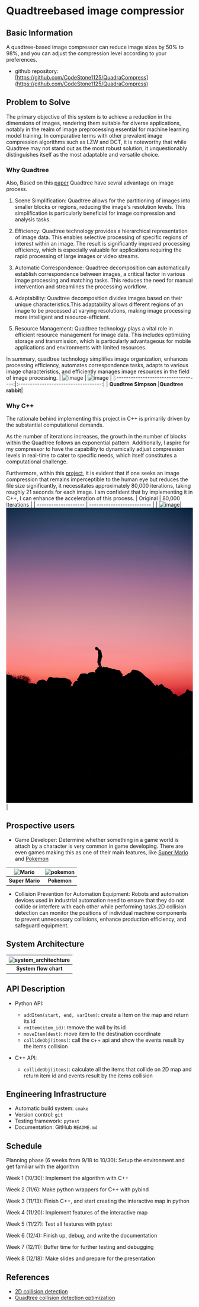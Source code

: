 # Quadtreebased image compressior 
## Basic Information

A quadtree-based image compressor can reduce image sizes by 50% to 98%, and you can
adjust the compression level according to your preferences.

* github repository: [https://github.com/CodeStone1125/QuadraCompress](https://github.com/CodeStone1125/QuadraCompress)

## Problem to Solve

The primary objective of this system is to achieve a reduction in the
dimensions of images, rendering them suitable for diverse applications,
notably in the realm of image preprocessing essential for machine
learning model training. In comparative terms with other prevalent image
compression algorithms such as LZW and DCT, it is noteworthy that while
Quadtree may not stand out as the most robust solution, it unquestionably
distinguishes itself as the most adaptable and versatile choice.

### Why Quadtree
Also, Based on this [paper](https://dl.acm.org/doi/abs/10.1145/3596711.3596757?casa_token=o3_5H2E-d54AAAAA:5bq5xqCI0KOk7pc1DSMh0CkpyNuXtkO6h9HUTdQpnDCodGOtd1h1EF8NAUJIQtfKZUP84FTbNeEjgA)
Quadtree have sevral advantage on image process.
1. Scene Simplification: Quadtree allows for the partitioning of images
 into smaller blocks or regions, reducing the image's resolution levels.
  This simplification is particularly beneficial for image compression
   and analysis tasks.

2. Efficiency: Quadtree technology provides a hierarchical representation
  of image data. This enables selective processing of specific regions
   of interest within an image. The result is significantly improved
    processing efficiency, which is especially valuable for applications
 requiring the rapid processing of large images or video streams.

3. Automatic Correspondence: Quadtree decomposition can automatically
 establish correspondence between images, a critical factor in various
  image processing and matching tasks. This reduces the need for manual
   intervention and streamlines the processing workflow.

4. Adaptability: Quadtree decomposition divides images based on their unique
    characteristics.This adaptability allows different regions of an image
   to be processed at varying resolutions, making image processing more
   intelligent and resource-efficient.

5. Resource Management: Quadtree technology plays a vital role in efficient
    resource management for image data. This includes optimizing storage and
    transmission, which is particularly advantageous for mobile applications
    and environments with limited resources.

In summary, quadtree technology simplifies image organization, enhances processing 
efficiency, automates correspondence tasks, adapts to various image characteristics,
and efficiently manages image resources in the field of image processing.
| ![image](https://github.com/CodeStone1125/nsdhw_23au/assets/72511296/75069f10-594b-40b4-8407-5b047b39980c) | ![image](https://github.com/CodeStone1125/nsdhw_23au/assets/72511296/74d93574-06db-40ad-88f3-a2e1fdcbcd5b) |
|:-----------------------------------:|:-----------------------------------:|
| **Quadtree Simpson** |**Quadtree rabbit**|

### Why C++
The rationale behind implementing this project in C++ is primarily driven by 
the substantial computational demands.

As the number of iterations increases, the growth in the number of blocks within the
Quadtree follows an exponential pattern. Additionally, I aspire for my compressor to
have the capability to dynamically adjust compression levels in real-time to cater to
specific needs, which itself constitutes a computational challenge.

Furthermore, within this [project](https://github.com/Inspiaaa/QuadTreeImageCompression#readme),
it is evident that if one seeks an image compression
that remains imperceptible to the human eye but reduces the file size significantly,
it necessitates approximately 80,000 iterations, taking roughly 21 seconds for each
image. I am confident that by implementing it in C++, I can enhance the acceleration
of this process.
| Original             | 80,000 Iterations          |
| -------------------- | -------------------------- |
| ![image](https://github.com/CodeStone1125/nsdhw_23au/assets/72511296/0ca3fa48-ad67-4084-87db-f5c820720f32)| ![image](https://github.com/Inspiaaa/QuadTreeImageCompression/blob/master/docs/sunset_80000.jpg) |

## Prospective users

* Game Developer: Determine whether something in a game world is attach by a character is very
  common in game developing. There are even games making this as one of their main features, like
  [Super Mario](https://zh.wikipedia.org/zh-tw/%E8%B6%85%E7%BA%A7%E9%A9%AC%E5%8A%9B%E6%AC%A7%E7%B3%BB%E5%88%97)
  and [Pokemon](https://zh.wikipedia.org/wiki/%E5%AE%9D%E5%8F%AF%E6%A2%A6%E7%B3%BB%E5%88%97#%E9%81%8A%E6%88%B2)

| ![Mario](https://github.com/CodeStone1125/nsdhw_23au/assets/72511296/6cc86227-9b61-4cf0-9512-57dde95d2282) | ![pokemon](https://github.com/CodeStone1125/nsdhw_23au/assets/72511296/4b122746-9e38-4540-8df4-942cec57d56d) |
|:-----------------------------------:|:-----------------------------------:|
| **Super Mario** |**Pokemon**|



* Collision Prevention for Automation Equipment: Robots and automation devices used in industrial
   automation need to ensure that they do not collide or interfere with each other while
   performing tasks.2D collision detection can monitor the positions of individual machine
   components to prevent unnecessary collisions, enhance production efficiency, and safeguard equipment.

## System Architecture




| ![system_architechture](https://github.com/CodeStone1125/nsdhw_23au/assets/72511296/a1b2b43a-7a16-47a2-9ca2-afd4858d5c79) |
|:-----------------------------------:|
| **System flow chart** |

## API Description

* Python API:
  * `addItem(start, end, varItem)`: create a Item on the map and return its id
  * `rmItem(item_id)`: remove the wall by its id
  * `moveItem(dest)`: move item to the destination coordinate
  * `collideObj(items)`: call the c++ api and show the events result by the items collision

* C++ API:
  * `collideObj(items)`: calculate all the items that collide on 2D map and return item id
     and events result by the items collision

## Engineering Infrastructure

* Automatic build system: `cmake`
* Version control: `git`
* Testing framework: `pytest`
* Documentation: GitHub `README.md`

## Schedule

Planning phase (6 weeks from 9/18 to 10/30): Setup the environment and get familiar with the algorithm

Week 1 (10/30): Implement the algorithm with C++

Week 2 (11/6): Make python wrappers for C++ with pybind

Week 3 (11/13): Finish C++, and start creating the interactive map in python

Week 4 (11/20): Implement features of the interactive map

Week 5 (11/27): Test all features with pytest

Week 6 (12/4): Finish up, debug, and write the documentation

Week 7 (12/11): Buffer time for further testing and debugging

Week 8 (12/18): Make slides and prepare for the presentation

## References

* [2D collision detection](https://developer.mozilla.org/en-US/docs/Games/Techniques/2D_collision_detection)
* [Quadtree collision detection optimization](https://davidhsu666.com/archives/quadtree_in_2d/#7-%E7%B8%BD%E7%B5%90)

